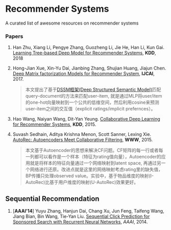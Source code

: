 # Recommender Systems
A curated list of awesome resources on recommender systems

### Papers

1. Han Zhu, Xiang Li, Pengye Zhang, Guozheng Li, Jie He, Han Li, Kun Gai. [Learning Tree-based Deep Model for Recommender Systems](https://arxiv.org/abs/1801.02294), **KDD**, 2018

1. Hong-Jian Xue, Xin-Yu Dai, Jianbing Zhang, Shujian Huang, Jiajun Chen. [Deep Matrix factorization Models for Recommender System](http://static.ijcai.org/proceedings-2017/0447.pdf), **IJCAI**, 2017.

   > 本文提出了基于[DSSM框架(Deep Structured Semantic Model)](https://www.microsoft.com/en-us/research/wp-content/uploads/2016/02/cikm2013_DSSM_fullversion.pdf)匹配query-document的方法来匹配user-item, 就是通过MLP将user/item的one-hot向量映射到一个公共的低维空间，然后利用cosine来预测user-item之间的交互值（explicit ratings/implicit prefernces）。

1. Hao Wang, Naiyan Wang, Dit-Yan Yeung. [Collaborative Deep Learning for Recommender Systems](https://arxiv.org/pdf/1409.2944v2.pdf), **KDD**, 2015.

1. Suvash Sedhain, Aditya Krishna Menon, Scott Sanner, Lexing Xie. [AutoRec: Autoencoders Meet Collaborative Filtering](http://users.cecs.anu.edu.au/~u5098633/papers/www15.pdf), **WWW**, 2015.

   > 本文基于Autoencoder的思想来解决CF问题。CF矩阵的每一行或者每一列都可以看作是一个样本（特征为rating值向量），Autoencoder的应用就是将样本的特征向量通过一个网络映射到latent space, 再通过另一个网络进行还原。改进点就是这里的网络映射考虑rating里的缺失值，BP传播只处理observed value。实验中，基于物品维度的映射(I-AutoRec)比基于用户维度的映射(U-AutoRec)效果更好。


## Sequential Recommendation
1. [**AAAI'14**] Yuyu Zhang, Hanjun Dai, Chang Xu, Jun Feng, Taifeng Wang, Jiang Bian, Bin Wang, Tie-Yan Liu. [Sequential Click Prediction for Sponsored Search with Recurrent Neural Networks](http://www.aaai.org/ocs/index.php/AAAI/AAAI14/paper/download/8529/8581), *AAAI*, 2014.



